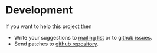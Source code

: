 # Development
If you want to help this project then

* Write your suggestions to [mailing list](https://groups.google.com/forum/#!forum/qilang)
  or to [github issues](https://github.com/gravicappa/shen-js/issues).
* Send patches to [github repository](https://github.com/gravicappa/shen-js).
